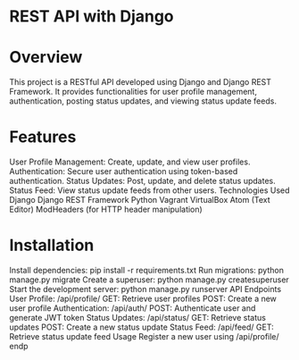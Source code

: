 # REST API with Django
# Overview

This project is a RESTful API developed using Django and Django REST Framework. It provides functionalities for user profile management, authentication, posting status updates, and viewing status update feeds.

# Features
User Profile Management: Create, update, and view user profiles.
Authentication: Secure user authentication using token-based authentication.
Status Updates: Post, update, and delete status updates.
Status Feed: View status update feeds from other users.
Technologies Used
Django
Django REST Framework
Python
Vagrant
VirtualBox
Atom (Text Editor)
ModHeaders (for HTTP header manipulation)
# Installation

Install dependencies: pip install -r requirements.txt
Run migrations: python manage.py migrate
Create a superuser: python manage.py createsuperuser
Start the development server: python manage.py runserver
API Endpoints
User Profile: /api/profile/
GET: Retrieve user profiles
POST: Create a new user profile
Authentication: /api/auth/
POST: Authenticate user and generate JWT token
Status Updates: /api/status/
GET: Retrieve status updates
POST: Create a new status update
Status Feed: /api/feed/
GET: Retrieve status update feed
Usage
Register a new user using /api/profile/ endp
